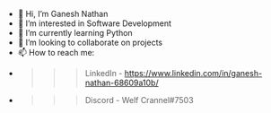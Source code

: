 - 👋 Hi, I’m Ganesh Nathan 
- 👀 I’m interested in Software Development
- 🌱 I’m currently learning Python
- 💞️ I’m looking to collaborate on projects
- 📫 How to reach me:
- >>>LinkedIn - https://www.linkedin.com/in/ganesh-nathan-68609a10b/
- >>>Discord - Welf Crannel#7503

<!---
Welf06/Welf06 is a ✨ special ✨ repository because its `README.md` (this file) appears on your GitHub profile.
You can click the Preview link to take a look at your changes.
--->
